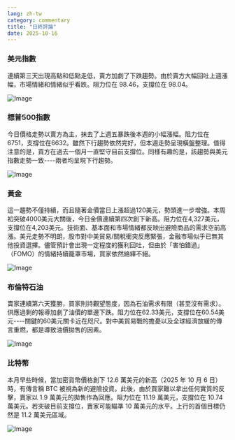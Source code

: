 ```yaml
---
lang: zh-tw
category: commentary
title: "日終評論"
date: 2025-10-16
---
```


### 美元指數

連續第三天出現高點和低點走低，賣方加劇了下跌趨勢。由於賣方大幅回吐上週漲幅，市場情緒和情緒似乎看跌。阻力位在 98.46，支撐位在 98.04。

![Image](https://markleighedu.github.io/img/Oct-2025/16-Oct-2025/usdindex.jpg)

### 標普500指數

今日價格走勢以賣方為主，抹去了上週五暴跌後本週的小幅漲幅。阻力位在6751，支撐位在6632。雖然下行趨勢依然完好，但本週走勢呈現橫盤整理。值得注意的是，買方在過去一個月一直堅守目前支撐位。同樣有趣的是，該趨勢與美元指數走勢一致----兩者均呈現下行趨勢。

![Image](https://markleighedu.github.io/img/Oct-2025/16-Oct-2025/sp500.jpg)

### 黃金

這一趨勢不僅持續，而且隨著金價當日上漲超過120美元，勢頭進一步增強。本周初突破4000美元大關後，今日金價連續第四次創下新高。阻力位在4,327美元，支撐位在4,203美元。技術面、基本面和市場情緒都反映出避險商品的需求空前高漲。美元走勢不明朗，股市對中美貿易/關稅衝突反應緊張，金融市場似乎已無其他投資選擇。儘管預計會出現一定程度的獲利回吐，但由於「害怕錯過」（FOMO）的情緒持續籠罩市場，買家依然絡繹不絕。

![Image](https://markleighedu.github.io/img/Oct-2025/16-Oct-2025/gold.jpg)

### 布倫特石油

賣家連續第六天獲勝，買家則持觀望態度，因為石油需求有限（甚至沒有需求）。供應過剩的報導加劇了油價的單邊下跌。阻力位在62.33美元，支撐位在60.54美元----關鍵的60美元關卡近在咫尺。對中美貿易戰的擔憂以及全球經濟放緩的傳言重燃，都是導致油價拋售的因素。

![Image](https://markleighedu.github.io/img/Oct-2025/16-Oct-2025/brentoil.jpg)

### 比特幣

本月早些時候，當加密貨幣價格創下 12.6 萬美元的新高（2025 年 10 月 6 日）時，有傳言稱 BTC 被視為新的避險投資。此後，由於買家難以拿出任何實質的反擊，賣家以 1.9 萬美元的拋售作為回應。阻力位在 11.19 萬美元，支撐位在 10.74 萬美元。若突破目前支撐位，賣家可能瞄準 10 萬美元的水平。上行的首個目標仍然是 11.2 萬美元區域。

![Image](https://markleighedu.github.io/img/Oct-2025/16-Oct-2025/bitcoin.jpg)

